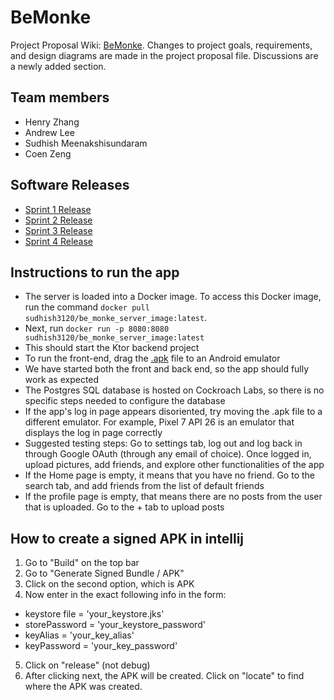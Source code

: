 # BeMonke

Project Proposal Wiki: [BeMonke](https://git.uwaterloo.ca/c36zeng/monke346/-/wikis/Project-Proposal#project-plan). Changes to project goals, requirements, and design diagrams are made in the project proposal file. Discussions are a newly added section.

## Team members
- Henry Zhang
- Andrew Lee
- Sudhish Meenakshisundaram
- Coen Zeng

## Software Releases

- [Sprint 1 Release](https://git.uwaterloo.ca/c36zeng/monke346/-/wikis/Sprint-1-Release)
- [Sprint 2 Release](https://git.uwaterloo.ca/c36zeng/monke346/-/wikis/Sprint-2-Release)
- [Sprint 3 Release](https://git.uwaterloo.ca/c36zeng/monke346/-/wikis/Sprint-3-Release)
- [Sprint 4 Release](https://git.uwaterloo.ca/c36zeng/monke346/-/wikis/Sprint-4-Release)

## Instructions to run the app

- The server is loaded into a Docker image. To access this Docker image, run the command `docker pull sudhish3120/be_monke_server_image:latest`. 
- Next, run `docker run -p 8080:8080 sudhish3120/be_monke_server_image:latest`
- This should start the Ktor backend project
- To run the front-end, drag the [.apk](https://git.uwaterloo.ca/c36zeng/monke346/-/blob/main/BeMonke-release.apk?ref_type=heads) file to an Android emulator
- We have started both the front and back end, so the app should fully work as expected
- The Postgres SQL database is hosted on Cockroach Labs, so there is no specific steps needed to configure the database
- If the app's log in page appears disoriented, try moving the .apk file to a different emulator. For example, Pixel 7 API 26 is an emulator that displays the log in page correctly
- Suggested testing steps: Go to settings tab, log out and log back in through Google OAuth (through any email of choice). Once logged in, upload pictures, add friends, and explore other functionalities of the app
- If the Home page is empty, it means that you have no friend. Go to the search tab, and add friends from the list of default friends
- If the profile page is empty, that means there are no posts from the user that is uploaded. Go to the + tab to upload posts

## How to create a signed APK in intellij

1. Go to "Build" on the top bar
2. Go to "Generate Signed Bundle / APK"
3. Click on the second option, which is APK
4. Now enter in the exact following info in the form:
- keystore file = 'your_keystore.jks'
- storePassword = 'your_keystore_password'
- keyAlias = 'your_key_alias'
- keyPassword = 'your_key_password'
5. Click on "release" (not debug)
6. After clicking next, the APK will be created. Click on "locate" to find where the APK was created.

<!-- ## Add your files

- [ ] [Create](https://docs.gitlab.com/ee/user/project/repository/web_editor.html#create-a-file) or [upload](https://docs.gitlab.com/ee/user/project/repository/web_editor.html#upload-a-file) files
- [ ] [Add files using the command line](https://docs.gitlab.com/ee/gitlab-basics/add-file.html#add-a-file-using-the-command-line) or push an existing Git repository with the following command:

```
cd existing_repo
git remote add origin https://git.uwaterloo.ca/c36zeng/monke346.git
git branch -M main
git push -uf origin main
```

## Integrate with your tools

- [ ] [Set up project integrations](https://git.uwaterloo.ca/c36zeng/monke346/-/settings/integrations)

## Collaborate with your team

- [ ] [Invite team members and collaborators](https://docs.gitlab.com/ee/user/project/members/)
- [ ] [Create a new merge request](https://docs.gitlab.com/ee/user/project/merge_requests/creating_merge_requests.html)
- [ ] [Automatically close issues from merge requests](https://docs.gitlab.com/ee/user/project/issues/managing_issues.html#closing-issues-automatically)
- [ ] [Enable merge request approvals](https://docs.gitlab.com/ee/user/project/merge_requests/approvals/)
- [ ] [Set auto-merge](https://docs.gitlab.com/ee/user/project/merge_requests/merge_when_pipeline_succeeds.html)

## Test and Deploy

Use the built-in continuous integration in GitLab.

- [ ] [Get started with GitLab CI/CD](https://docs.gitlab.com/ee/ci/quick_start/index.html)
- [ ] [Analyze your code for known vulnerabilities with Static Application Security Testing(SAST)](https://docs.gitlab.com/ee/user/application_security/sast/)
- [ ] [Deploy to Kubernetes, Amazon EC2, or Amazon ECS using Auto Deploy](https://docs.gitlab.com/ee/topics/autodevops/requirements.html)
- [ ] [Use pull-based deployments for improved Kubernetes management](https://docs.gitlab.com/ee/user/clusters/agent/)
- [ ] [Set up protected environments](https://docs.gitlab.com/ee/ci/environments/protected_environments.html)

***

# Editing this README

When you're ready to make this README your own, just edit this file and use the handy template below (or feel free to structure it however you want - this is just a starting point!). Thank you to [makeareadme.com](https://www.makeareadme.com/) for this template.

## Suggestions for a good README
Every project is different, so consider which of these sections apply to yours. The sections used in the template are suggestions for most open source projects. Also keep in mind that while a README can be too long and detailed, too long is better than too short. If you think your README is too long, consider utilizing another form of documentation rather than cutting out information.

## Name
Choose a self-explaining name for your project.

## Description
Let people know what your project can do specifically. Provide context and add a link to any reference visitors might be unfamiliar with. A list of Features or a Background subsection can also be added here. If there are alternatives to your project, this is a good place to list differentiating factors.

## Badges
On some READMEs, you may see small images that convey metadata, such as whether or not all the tests are passing for the project. You can use Shields to add some to your README. Many services also have instructions for adding a badge.

## Visuals
Depending on what you are making, it can be a good idea to include screenshots or even a video (you'll frequently see GIFs rather than actual videos). Tools like ttygif can help, but check out Asciinema for a more sophisticated method.

## Installation
Within a particular ecosystem, there may be a common way of installing things, such as using Yarn, NuGet, or Homebrew. However, consider the possibility that whoever is reading your README is a novice and would like more guidance. Listing specific steps helps remove ambiguity and gets people to using your project as quickly as possible. If it only runs in a specific context like a particular programming language version or operating system or has dependencies that have to be installed manually, also add a Requirements subsection.

## Usage
Use examples liberally, and show the expected output if you can. It's helpful to have inline the smallest example of usage that you can demonstrate, while providing links to more sophisticated examples if they are too long to reasonably include in the README.

## Support
Tell people where they can go to for help. It can be any combination of an issue tracker, a chat room, an email address, etc.

## Roadmap
If you have ideas for releases in the future, it is a good idea to list them in the README.

## Contributing
State if you are open to contributions and what your requirements are for accepting them.

For people who want to make changes to your project, it's helpful to have some documentation on how to get started. Perhaps there is a script that they should run or some environment variables that they need to set. Make these steps explicit. These instructions could also be useful to your future self.

You can also document commands to lint the code or run tests. These steps help to ensure high code quality and reduce the likelihood that the changes inadvertently break something. Having instructions for running tests is especially helpful if it requires external setup, such as starting a Selenium server for testing in a browser.

## Authors and acknowledgment
Show your appreciation to those who have contributed to the project.

## License
For open source projects, say how it is licensed.

## Project status
If you have run out of energy or time for your project, put a note at the top of the README saying that development has slowed down or stopped completely. Someone may choose to fork your project or volunteer to step in as a maintainer or owner, allowing your project to keep going. You can also make an explicit request for maintainers.

## How to create a signed APK in intellij

1. Go to "Build" on the top bar
2. Go to "Generate Signed Bundle / APK"
3. Click on the second option, which is APK
4. Now enter in the exact following info in the form:
keystore file = 'your_keystore.jks'
storePassword = 'your_keystore_password'
keyAlias = 'your_key_alias'
keyPassword = 'your_key_password'
5. Click on "release" (not debug)
6. After clicking next, the APK will be created. Click on "locate" to find where the APK was created. -->


